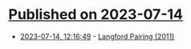 # [Published on 2023-07-14](index.md)

* [2023-07-14, 12:16:49](https://lobste.rs/s/rdscdj/langford_pairing_2011) - [Langford Pairing (2011)](https://susam.net/blog/langford-pairing.html)
